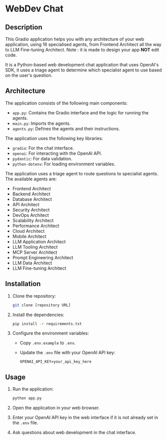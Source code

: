 # WebDev Chat

## Description

This Gradio application helps you with any architecture of your web application, using 16 specialised agents, from Frontend Architect all the way to LLM Fine-tuning Architect. Note : it is made to design your app **NOT** edit code.

It is a Python-based web development chat application that uses OpenAI's SDK, it uses a triage agent to determine which specialist agent to use based on the user's question.

## Architecture

The application consists of the following main components:

*   `app.py`: Contains the Gradio interface and the logic for running the agents.
*   `main.py`: Imports the agents.
*   `agents.py`: Defines the agents and their instructions.

The application uses the following key libraries:

*   `gradio`: For the chat interface.
*   `openai`: For interacting with the OpenAI API.
*   `pydantic`: For data validation.
*   `python-dotenv`: For loading environment variables.

The application uses a triage agent to route questions to specialist agents. The available agents are:

*   Frontend Architect
*   Backend Architect
*   Database Architect
*   API Architect
*   Security Architect
*   DevOps Architect
*   Scalability Architect
*   Performance Architect
*   Cloud Architect
*   Mobile Architect
*   LLM Application Architect
*   LLM Tooling Architect
*   MCP Server Architect
*   Prompt Engineering Architect
*   LLM Data Architect
*   LLM Fine-tuning Architect

## Installation

1.  Clone the repository:

    ```bash
    git clone [repository URL]
    ```
2.  Install the dependencies:

    ```bash
    pip install -r requirements.txt
    ```
3.  Configure the environment variables:

    *   Copy `.env.example` to `.env`.
    *   Update the `.env` file with your OpenAI API key:

        ```
        OPENAI_API_KEY=your_api_key_here
        ```

## Usage

1.  Run the application:

    ```bash
    python app.py
    ```
2.  Open the application in your web browser.
3.  Enter your OpenAI API key in the web interface if it is not already set in the `.env` file.
4.  Ask questions about web development in the chat interface.